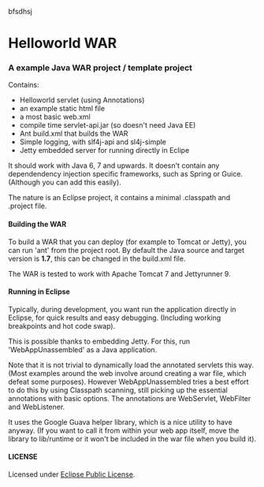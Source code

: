 bfsdhsj
# Helloworld WAR

### A example Java WAR project / template project

Contains:
- Helloworld servlet (using Annotations)
- an example static html file
- a most basic web.xml
- compile time servlet-api.jar (so doesn't need Java EE)
- Ant build.xml that builds the WAR
- Simple logging, with slf4j-api and sl4j-simple
- Jetty embedded server for running directly in Eclipe

It should work with Java 6, 7 and upwards.
It doesn't contain any dependendency injection specific frameworks,
such as Spring or Guice. (Although you can add this easily).

The nature is an Eclipse project,
it contains a minimal .classpath and .project file.

#### Building the WAR
To build a WAR that you can deploy (for example to Tomcat or Jetty),
you can run 'ant' from the project root.
By default the Java source and target version is **1.7**,
this can be changed in the build.xml file.

The WAR is tested to work with Apache Tomcat 7 and Jettyrunner 9.

#### Running in Eclipse
Typically, during development, you want run the application directly
in Eclipse, for quick results and easy debugging.
(Including working breakpoints and hot code swap).

This is possible thanks to embedding Jetty.
For this, run 'WebAppUnassembled' as a Java application.

Note that it is not trivial to dynamically load the annotated servlets this way.
(Most examples around the web involve around creating a war file, which defeat some purposes).
However WebAppUnassembled tries a best effort to do this by using Classpath scanning,
still picking up the essential annotations with basic options.
The annotations are WebServlet, WebFilter and WebListener.

It uses the Google Guava helper library, which is a nice utility to have anyway.
(If you want to call it from within your web app itself, move the library to lib/runtime
or it won't be included in the war file when you build it).

#### LICENSE
Licensed under [Eclipse Public License](http://www.eclipse.org/legal/epl-v10.html).

